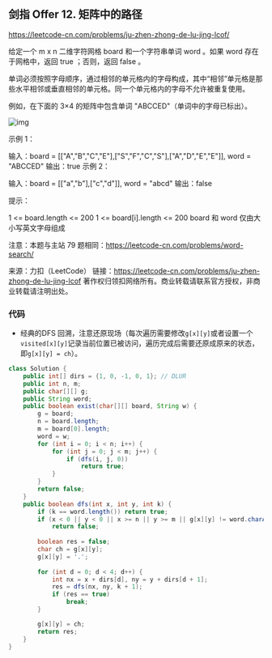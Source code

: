 ## 剑指 Offer 12. 矩阵中的路径

https://leetcode-cn.com/problems/ju-zhen-zhong-de-lu-jing-lcof/

给定一个 m x n 二维字符网格 board 和一个字符串单词 word 。如果 word 存在于网格中，返回 true ；否则，返回 false 。

单词必须按照字母顺序，通过相邻的单元格内的字母构成，其中“相邻”单元格是那些水平相邻或垂直相邻的单元格。同一个单元格内的字母不允许被重复使用。

 

例如，在下面的 3×4 的矩阵中包含单词 "ABCCED"（单词中的字母已标出）。

 ![img](https://assets.leetcode.com/uploads/2020/11/04/word2.jpg)

示例 1：

输入：board = [["A","B","C","E"],["S","F","C","S"],["A","D","E","E"]], word = "ABCCED"
输出：true
示例 2：

输入：board = [["a","b"],["c","d"]], word = "abcd"
输出：false


提示：

1 <= board.length <= 200
1 <= board[i].length <= 200
board 和 word 仅由大小写英文字母组成


注意：本题与主站 79 题相同：https://leetcode-cn.com/problems/word-search/



来源：力扣（LeetCode）
链接：https://leetcode-cn.com/problems/ju-zhen-zhong-de-lu-jing-lcof
著作权归领扣网络所有。商业转载请联系官方授权，非商业转载请注明出处。



### 代码

- 经典的DFS 回溯，注意还原现场（每次遍历需要修改`g[x][y]`或者设置一个`visited[x][y]`记录当前位置已被访问，遍历完成后需要还原成原来的状态，即`g[x][y] = ch`）。

```java
class Solution {
    public int[] dirs = {1, 0, -1, 0, 1}; // DLUR
    public int n, m;
    public char[][] g;
    public String word;
    public boolean exist(char[][] board, String w) {
        g = board;
        n = board.length;
        m = board[0].length;
        word = w;
        for (int i = 0; i < n; i++) {
            for (int j = 0; j < m; j++) {
                if (dfs(i, j, 0))
                    return true;
            }
        }
        return false;
    }
    public boolean dfs(int x, int y, int k) {
        if (k == word.length()) return true;
        if (x < 0 || y < 0 || x >= n || y >= m || g[x][y] != word.charAt(k))
            return false;
        
        boolean res = false;
        char ch = g[x][y];
        g[x][y] = '.';
        
        for (int d = 0; d < 4; d++) {
            int nx = x + dirs[d], ny = y + dirs[d + 1];
            res = dfs(nx, ny, k + 1);
            if (res == true) 
                break;
        }

        g[x][y] = ch;
        return res;
    }
}
```

